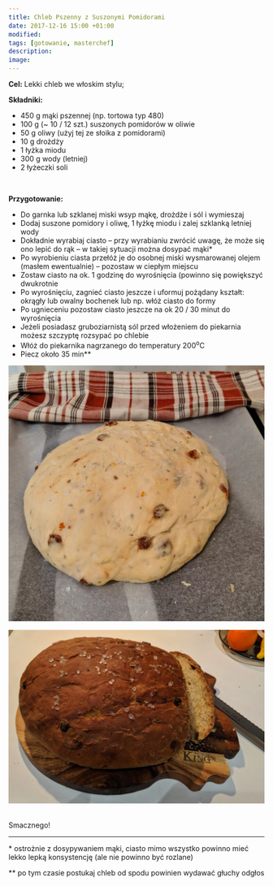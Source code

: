 ```yaml
---
title: Chleb Pszenny z Suszonymi Pomidorami
date: 2017-12-16 15:00 +01:00
modified: 
tags: [gotowanie, masterchef]
description:
image: 
---
```


**Cel:** Lekki chleb we włoskim stylu;

**Składniki:**

- 450 g mąki pszennej (np. tortowa typ 480)
- 100 g (~ 10 / 12 szt.) suszonych pomidorów w oliwie
- 50 g oliwy (użyj tej ze słoika z pomidorami)
- 10 g drożdży
- 1 łyżka miodu
- 300 g wody (letniej)
- 2 łyżeczki soli

 

**Przygotowanie:**

- Do garnka lub szklanej miski wsyp mąkę, drożdże i sól i wymieszaj
- Dodaj suszone pomidory i oliwę, 1 łyżkę miodu i zalej szklanką letniej wody
- Dokładnie wyrabiaj ciasto – przy wyrabianiu zwrócić uwagę, że może się ono lepić do rąk – w takiej sytuacji można dosypać mąki\*
- Po wyrobieniu ciasta przełóż je do osobnej miski wysmarowanej olejem (masłem ewentualnie) – pozostaw w ciepłym miejscu
- Zostaw ciasto na ok. 1 godzinę do wyrośnięcia (powinno się powiększyć dwukrotnie
- Po wyrośnięciu, zagnieć ciasto jeszcze i uformuj pożądany kształt: okrągły lub owalny bochenek lub np. włóż ciasto do formy
- Po ugnieceniu pozostaw ciasto jeszcze na ok 20 / 30 minut do wyrośnięcia
- Jeżeli posiadasz gruboziarnistą sól przed włożeniem do piekarnia możesz szczyptę rozsypać po chlebie
- Włóż do piekarnika nagrzanego do temperatury 200<sup>o</sup>C
- Piecz około 35 min\*\*

![Chleb pszenny z suszonymi pomidorami - ciasto.](/assets/posts/2017/chleb-pszenny-z-suszonymi-pomidorami/chleb_pszenny_z_pomidorami_p1_ciasto.webp)

![Chleb pszenny z suszonymi pomidorami - gotowy.](/assets/posts/2017/chleb-pszenny-z-suszonymi-pomidorami/chleb_pszenny_z_pomidorami_p2_gotowy.webp)
 

Smacznego!

---

\* ostrożnie z dosypywaniem mąki, ciasto mimo wszystko powinno mieć lekko lepką konsystencję (ale nie powinno być rozlane)

\*\* po tym czasie postukaj chleb od spodu powinien wydawać głuchy odgłos
